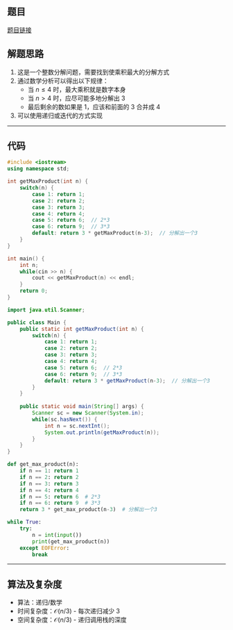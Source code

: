 ## 题目
[题目链接](https://www.nowcoder.com/practice/3e74c3b36fc442db8fdce3057fb1b5b1?tpId=182&tqId=225200&sourceUrl=/exam/oj&channenl=wgithub&fromPut=wgithub)

## 解题思路

1. 这是一个整数分解问题，需要找到使乘积最大的分解方式
2. 通过数学分析可以得出以下规律：
   - 当 $n \leq 4$ 时，最大乘积就是数字本身
   - 当 $n > 4$ 时，应尽可能多地分解出 $3$
   - 最后剩余的数如果是 $1$，应该和前面的 $3$ 合并成 $4$
3. 可以使用递归或迭代的方式实现

---

## 代码

```cpp []
#include <iostream>
using namespace std;

int getMaxProduct(int n) {
    switch(n) {
        case 1: return 1;
        case 2: return 2;
        case 3: return 3;
        case 4: return 4;
        case 5: return 6;  // 2*3
        case 6: return 9;  // 3*3
        default: return 3 * getMaxProduct(n-3);  // 分解出一个3
    }
}

int main() {
    int n;
    while(cin >> n) {
        cout << getMaxProduct(n) << endl;
    }
    return 0;
}
```

```java []
import java.util.Scanner;

public class Main {
    public static int getMaxProduct(int n) {
        switch(n) {
            case 1: return 1;
            case 2: return 2;
            case 3: return 3;
            case 4: return 4;
            case 5: return 6;  // 2*3
            case 6: return 9;  // 3*3
            default: return 3 * getMaxProduct(n-3);  // 分解出一个3
        }
    }
    
    public static void main(String[] args) {
        Scanner sc = new Scanner(System.in);
        while(sc.hasNext()) {
            int n = sc.nextInt();
            System.out.println(getMaxProduct(n));
        }
    }
}
```

```python []
def get_max_product(n):
    if n == 1: return 1
    if n == 2: return 2
    if n == 3: return 3
    if n == 4: return 4
    if n == 5: return 6  # 2*3
    if n == 6: return 9  # 3*3
    return 3 * get_max_product(n-3)  # 分解出一个3

while True:
    try:
        n = int(input())
        print(get_max_product(n))
    except EOFError:
        break
```

---

## 算法及复杂度
- 算法：递归/数学
- 时间复杂度：$\mathcal{O}(n/3)$ - 每次递归减少 3
- 空间复杂度：$\mathcal{O}(n/3)$ - 递归调用栈的深度